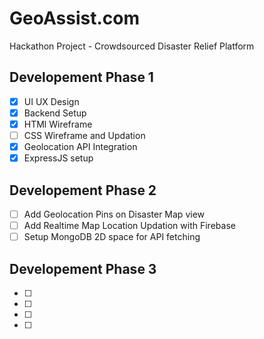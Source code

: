 # GeoAssist.com
Hackathon Project - Crowdsourced Disaster Relief Platform 


## Developement Phase 1 

- [x] UI UX Design
- [x] Backend Setup
- [x] HTMl Wireframe
- [ ] CSS Wireframe and Updation
- [x] Geolocation API Integration
- [x] ExpressJS setup

## Developement Phase 2

- [ ] Add Geolocation Pins on Disaster Map view
- [ ] Add Realtime Map Location Updation with Firebase
- [ ] Setup MongoDB 2D space for API fetching 

## Developement Phase 3

- [ ]
- [ ]
- [ ]
- [ ]
